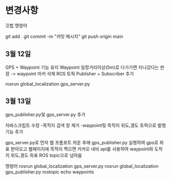 # 변경사항

깃헙 명령어

git add .
git commit -m "커밋 메시지"
git push origin main

## 3월 12일
GPS + Waypoint 기능 유지
Waypoint 일정거리이상(5m)로 다가가면 지나갔다는 판정 -> waypoint 마커 삭제
ROS 토픽 Publisher + Subscriber 추가

rosrun global_localization gps_server.py



## 3월 13일
gps_publisher.py및 gps_server.py 추가

자바스크립트 수정
-목적지 검색 창 제거
-waypoint및 목적지 위도,경도 토픽으로 발행 기능 추가

gps_server.py로 먼저 웹 프롬포트 띄운 후에 gps_publisher.py 실행하여 gps로 좌표 받아오고 웹페이지에 목적지 찍으면 
카카오 네비 api를 사용하여 waypoint와 도착지 위도,경도 좌표 ROS topic으로 넘어옴 

명령어
rosrun global_localization gps_server.py
rosrun global_localization gps_publisher.py
rostopic echo waypoints


